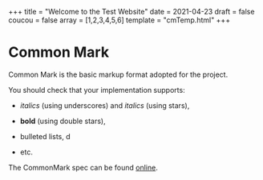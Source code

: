 +++
title = "Welcome to the Test Website"
date = 2021-04-23
draft = false
coucou = false
array = [1,2,3,4,5,6]
template = "cmTemp.html"
+++

# Common Mark

Common Mark is the basic markup format adopted for the project.

You should check that your implementation supports:

- _italics_ (using underscores) and *italics* (using stars),

- **bold** (using double stars),

- bulleted lists,
d
- etc.

The CommonMark spec can be found [online](http://spec.commonmark.org).
